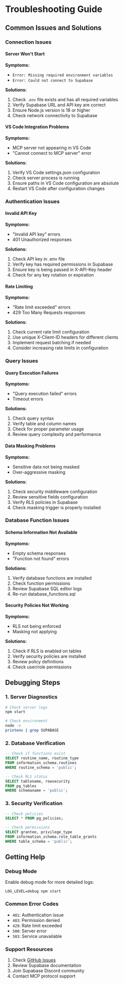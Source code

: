 # Troubleshooting Guide

## Common Issues and Solutions

### Connection Issues

#### Server Won't Start
**Symptoms:**
- `Error: Missing required environment variables`
- `Error: Could not connect to Supabase`

**Solutions:**
1. Check `.env` file exists and has all required variables
2. Verify Supabase URL and API key are correct
3. Ensure Node.js version is 18 or higher
4. Check network connectivity to Supabase

#### VS Code Integration Problems
**Symptoms:**
- MCP server not appearing in VS Code
- "Cannot connect to MCP server" error

**Solutions:**
1. Verify VS Code settings.json configuration
2. Check server process is running
3. Ensure paths in VS Code configuration are absolute
4. Restart VS Code after configuration changes

### Authentication Issues

#### Invalid API Key
**Symptoms:**
- "Invalid API key" errors
- 401 Unauthorized responses

**Solutions:**
1. Check API key in .env file
2. Verify key has required permissions in Supabase
3. Ensure key is being passed in X-API-Key header
4. Check for any key rotation or expiration

#### Rate Limiting
**Symptoms:**
- "Rate limit exceeded" errors
- 429 Too Many Requests responses

**Solutions:**
1. Check current rate limit configuration
2. Use unique X-Client-ID headers for different clients
3. Implement request batching if needed
4. Consider increasing rate limits in configuration

### Query Issues

#### Query Execution Failures
**Symptoms:**
- "Query execution failed" errors
- Timeout errors

**Solutions:**
1. Check query syntax
2. Verify table and column names
3. Check for proper parameter usage
4. Review query complexity and performance

#### Data Masking Problems
**Symptoms:**
- Sensitive data not being masked
- Over-aggressive masking

**Solutions:**
1. Check security middleware configuration
2. Review sensitive fields configuration
3. Verify RLS policies in Supabase
4. Check masking trigger is properly installed

### Database Function Issues

#### Schema Information Not Available
**Symptoms:**
- Empty schema responses
- "Function not found" errors

**Solutions:**
1. Verify database functions are installed
2. Check function permissions
3. Review Supabase SQL editor logs
4. Re-run database_functions.sql

#### Security Policies Not Working
**Symptoms:**
- RLS not being enforced
- Masking not applying

**Solutions:**
1. Check if RLS is enabled on tables
2. Verify security policies are installed
3. Review policy definitions
4. Check user/role permissions

## Debugging Steps

### 1. Server Diagnostics
```bash
# Check server logs
npm start

# Check environment
node -v
printenv | grep SUPABASE
```

### 2. Database Verification
```sql
-- Check if functions exist
SELECT routine_name, routine_type
FROM information_schema.routines
WHERE routine_schema = 'public';

-- Check RLS status
SELECT tablename, rowsecurity
FROM pg_tables
WHERE schemaname = 'public';
```

### 3. Security Verification
```sql
-- Check policies
SELECT * FROM pg_policies;

-- Check permissions
SELECT grantee, privilege_type
FROM information_schema.role_table_grants
WHERE table_schema = 'public';
```

## Getting Help

### Debug Mode
Enable debug mode for more detailed logs:
```
LOG_LEVEL=debug npm start
```

### Common Error Codes
- `401`: Authentication issue
- `403`: Permission denied
- `429`: Rate limit exceeded
- `500`: Server error
- `503`: Service unavailable

### Support Resources
1. Check [GitHub Issues](https://github.com/yourusername/mcp-server-supabase/issues)
2. Review Supabase documentation
3. Join Supabase Discord community
4. Contact MCP protocol support